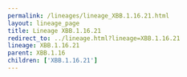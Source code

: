 ```yaml
---
permalink: /lineages/lineage_XBB.1.16.21.html
layout: lineage_page
title: Lineage XBB.1.16.21
redirect_to: ../lineage.html?lineage=XBB.1.16.21
lineage: XBB.1.16.21
parent: XBB.1.16
children: ['XBB.1.16.21']
---
```

